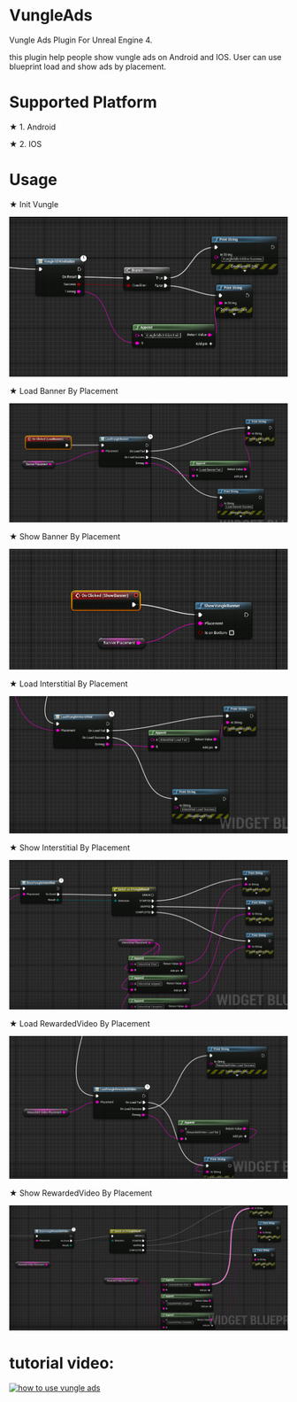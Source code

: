 # VungleAds
Vungle Ads Plugin For Unreal Engine 4.

this plugin help people show vungle ads on Android and IOS. User can use blueprint load and show ads by placement.


# Supported Platform

★ 1. Android

★ 2. IOS


# Usage

★ Init Vungle

   ![ScreenShot](vungle/init.PNG)

★ Load Banner By Placement

   ![ScreenShot](vungle/loadbanner.PNG)
   
★ Show Banner By Placement

   ![ScreenShot](vungle/showbanner.PNG)
   
★ Load Interstitial By Placement

   ![ScreenShot](vungle/loadinterstitial.PNG)
   
★ Show Interstitial By Placement

   ![ScreenShot](vungle/showinterstitial.PNG)
   
★ Load RewardedVideo By Placement

   ![ScreenShot](vungle/loadvideo.PNG)
   
★ Show RewardedVideo By Placement

   ![ScreenShot](vungle/showvideo.PNG)
   
# tutorial video:
[![how to use vungle ads](https://i9.ytimg.com/vi/12ybu02uB2g/mq2.jpg?sqp=CLTZ0vcF&rs=AOn4CLDQJsMyJv1Iu0eocwSXLEFPkTY5Xg)](https://youtu.be/12ybu02uB2g)

   